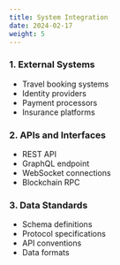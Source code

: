 ```yaml
---
title: System Integration
date: 2024-02-17
weight: 5
---
```


### 1. External Systems
- Travel booking systems
- Identity providers
- Payment processors
- Insurance platforms

### 2. APIs and Interfaces
- REST API
- GraphQL endpoint
- WebSocket connections
- Blockchain RPC

### 3. Data Standards
- Schema definitions
- Protocol specifications
- API conventions
- Data formats
